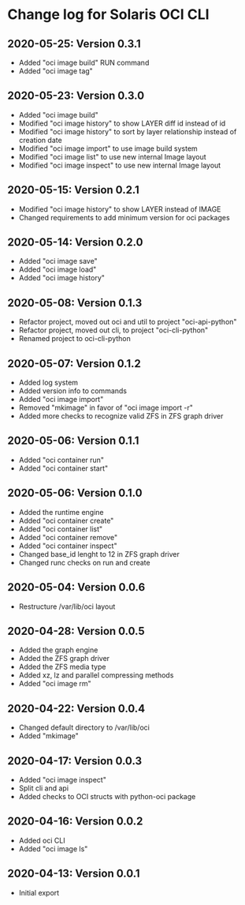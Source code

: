 # Change log for Solaris OCI CLI

## 2020-05-25: Version 0.3.1

- Added "oci image build" RUN command
- Added "oci image tag"


## 2020-05-23: Version 0.3.0

- Added "oci image build"
- Modified "oci image history" to show LAYER diff id instead of id
- Modified "oci image history" to sort by layer relationship instead of creation date
- Modified "oci image import" to use image build system
- Modified "oci image list" to use new internal Image layout
- Modified "oci image inspect" to use new internal Image layout


## 2020-05-15: Version 0.2.1

- Modified "oci image history" to show LAYER instead of IMAGE
- Changed requirements to add minimum version for oci packages


## 2020-05-14: Version 0.2.0

- Added "oci image save"
- Added "oci image load"
- Added "oci image history"


## 2020-05-08: Version 0.1.3

- Refactor project, moved out oci and util to project "oci-api-python"
- Refactor project, moved out cli, to project "oci-cli-python"
- Renamed project to oci-cli-python


## 2020-05-07: Version 0.1.2

- Added log system
- Added version info to commands
- Added "oci image import"
- Removed "mkimage" in favor of "oci image import -r"
- Added more checks to recognize valid ZFS in ZFS graph driver


## 2020-05-06: Version 0.1.1

- Added "oci container run"
- Added "oci container start"


## 2020-05-06: Version 0.1.0

- Added the runtime engine
- Added "oci container create"
- Added "oci container list"
- Added "oci container remove"
- Added "oci container inspect"
- Changed base_id lenght to 12 in ZFS graph driver
- Changed runc checks on run and create 


## 2020-05-04: Version 0.0.6

- Restructure /var/lib/oci layout


## 2020-04-28: Version 0.0.5

- Added the graph engine
- Added the ZFS graph driver
- Added the ZFS media type
- Added xz, lz and parallel compressing methods
- Added "oci image rm"


## 2020-04-22: Version 0.0.4

- Changed default directory to /var/lib/oci
- Added "mkimage"


## 2020-04-17: Version 0.0.3

- Added "oci image inspect"
- Split cli and api
- Added checks to OCI structs with python-oci package


## 2020-04-16: Version 0.0.2

- Added oci CLI
- Added "oci image ls"


## 2020-04-13: Version 0.0.1

- Initial export

